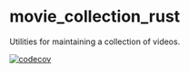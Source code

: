 # movie_collection_rust
Utilities for maintaining a collection of videos.

[![codecov](https://codecov.io/gh/ddboline/movie_collection_rust/branch/master/graph/badge.svg)](https://codecov.io/gh/ddboline/movie_collection_rust)
